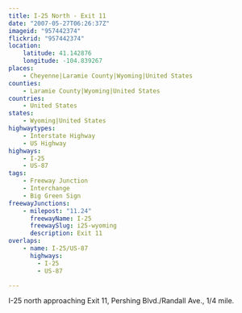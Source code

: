 ```yaml
---
title: I-25 North - Exit 11
date: "2007-05-27T06:26:37Z"
imageid: "957442374"
flickrid: "957442374"
location:
    latitude: 41.142876
    longitude: -104.839267
places:
    - Cheyenne|Laramie County|Wyoming|United States
counties:
    - Laramie County|Wyoming|United States
countries:
    - United States
states:
    - Wyoming|United States
highwaytypes:
    - Interstate Highway
    - US Highway
highways:
    - I-25
    - US-87
tags:
    - Freeway Junction
    - Interchange
    - Big Green Sign
freewayJunctions:
    - milepost: "11.24"
      freewayName: I-25
      freewaySlug: i25-wyoming
      description: Exit 11
overlaps:
    - name: I-25/US-87
      highways:
        - I-25
        - US-87

---
```

I-25 north approaching Exit 11, Pershing Blvd./Randall Ave., 1/4 mile.